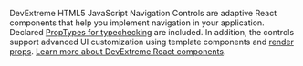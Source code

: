 DevExtreme HTML5 JavaScript Navigation Controls are adaptive React components that help you implement navigation in&nbsp;your application. Declared [PropTypes for typechecking](https://reactjs.org/docs/typechecking-with-proptypes.html) are included. In&nbsp;addition, the controls support advanced&nbsp;UI customization using template components and [render props](https://reactjs.org/docs/render-props.html). [Learn more about DevExtreme React components](/Documentation/Guide/React_Components/DevExtreme_React_Components/).